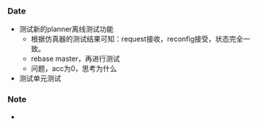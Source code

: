 ### Date
- 测试新的planner离线测试功能
	- 根据仿真器的测试结果可知：request接收，reconfig接受，状态完全一致。
	- rebase master，再进行测试
	- 问题，acc为0，思考为什么
- 测试单元测试

### Note
- 